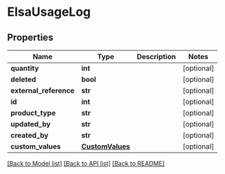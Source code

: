 # ElsaUsageLog

## Properties
Name | Type | Description | Notes
------------ | ------------- | ------------- | -------------
**quantity** | **int** |  | [optional] 
**deleted** | **bool** |  | [optional] 
**external_reference** | **str** |  | [optional] 
**id** | **int** |  | [optional] 
**product_type** | **str** |  | [optional] 
**updated_by** | **str** |  | [optional] 
**created_by** | **str** |  | [optional] 
**custom_values** | [**CustomValues**](CustomValues.md) |  | [optional] 

[[Back to Model list]](../README.md#documentation-for-models) [[Back to API list]](../README.md#documentation-for-api-endpoints) [[Back to README]](../README.md)

